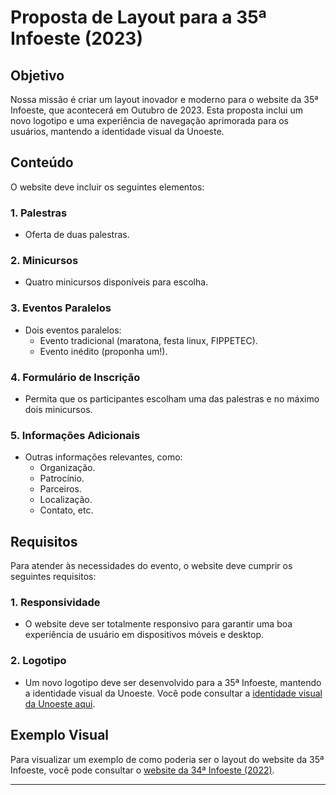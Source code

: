 # Proposta de Layout para a 35ª Infoeste (2023)

## Objetivo

Nossa missão é criar um layout inovador e moderno para o website da 35ª Infoeste, que acontecerá em Outubro de 2023. Esta proposta inclui um novo logotipo e uma experiência de navegação aprimorada para os usuários, mantendo a identidade visual da Unoeste.

## Conteúdo

O website deve incluir os seguintes elementos:

### 1. Palestras
- Oferta de duas palestras.

### 2. Minicursos
- Quatro minicursos disponíveis para escolha.

### 3. Eventos Paralelos
- Dois eventos paralelos:
  - Evento tradicional (maratona, festa linux, FIPPETEC).
  - Evento inédito (proponha um!).

### 4. Formulário de Inscrição
- Permita que os participantes escolham uma das palestras e no máximo dois minicursos.

### 5. Informações Adicionais
- Outras informações relevantes, como:
  - Organização.
  - Patrocínio.
  - Parceiros.
  - Localização.
  - Contato, etc.

## Requisitos

Para atender às necessidades do evento, o website deve cumprir os seguintes requisitos:

### 1. Responsividade
- O website deve ser totalmente responsivo para garantir uma boa experiência de usuário em dispositivos móveis e desktop.

### 2. Logotipo
- Um novo logotipo deve ser desenvolvido para a 35ª Infoeste, mantendo a identidade visual da Unoeste. Você pode consultar a [identidade visual da Unoeste aqui](https://www.unoeste.br/aunoeste/identidadevisual).

## Exemplo Visual

Para visualizar um exemplo de como poderia ser o layout do website da 35ª Infoeste, você pode consultar o [website da 34ª Infoeste (2022)](https://www.unoeste.br/semanas/2022/34infoeste/).

---

